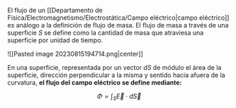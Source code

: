 
El flujo de un [[Departamento de Física/Electromagnetismo/Electrostática/Campo eléctrico|campo eléctrico]] es análogo a la definición de flujo de masa. El flujo de masa a través de una superficie $S$ se define como la cantidad de masa que atraviesa una superficie por unidad de tiempo. 

![[Pasted image 20230815194714.png|center]]

En una superficie, representada por un vector $dS$ de módulo el área de la superficie, dirección perpendicular a la misma y sentido hacia afuera de la curvatura, **el flujo del campo eléctrico se define mediante:** 

$$\Phi=\int^{}_{S}\vec{E}\cdot d\vec{S}$$

